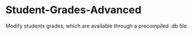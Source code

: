 # Student-Grades-Advanced
Modify students grades, which are available through a precompiled .db file
